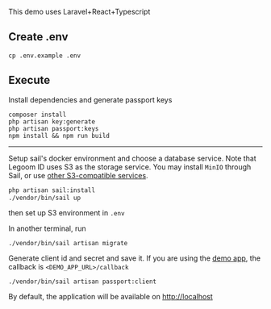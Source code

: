 This demo uses Laravel+React+Typescript

## Create .env
```
cp .env.example .env
```


## Execute
Install dependencies and generate passport keys
```
composer install
php artisan key:generate
php artisan passport:keys
npm install && npm run build
```

---

Setup sail's docker environment and choose a database service. Note that Legoom ID uses S3 as the storage service. You may install `MinIO` through Sail, or use [other S3-compatible services](https://laravel.com/docs/11.x/filesystem#amazon-s3-compatible-filesystems).
```bash
php artisan sail:install
./vendor/bin/sail up
```
then set up S3 environment in `.env`

In another terminal, run
```
./vendor/bin/sail artisan migrate
```

Generate client id and secret and save it. If you are using the [demo app](https://github.com/marcorentap/legoom-app-demo), the callback is `<DEMO_APP_URL>/callback`
```
./vendor/bin/sail artisan passport:client
```

By default, the application will be available on [http://localhost](http://localhost)
